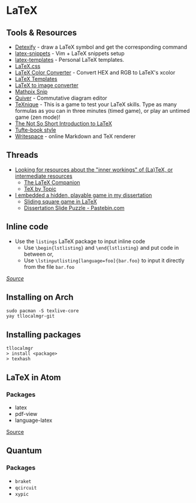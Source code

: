 # LaTeX

## Tools & Resources
- [Detexify](http://detexify.kirelabs.org/classify.html) - draw a LaTeX symbol and get the corresponding command
- [latex-snippets](https://github.com/gillescastel/latex-snippets) - Vim + LaTeX snippets setup
- [latex-templates](https://github.com/jleightcap/LaTeX-Templates) - Personal LaTeX templates.
- [LaTeX.css](https://latex.vercel.app/)
- [LaTeX Color Converter](https://mmoredo.github.io/latex-color-converter/) - Convert HEX and RGB to LaTeX's xcolor
- [LaTeX Templates](http://latextemplates.com/)
- [LaTeX to image converter](https://latex2image.joeraut.com/)
- [Mathpix Snip](https://mathpix.com/)
- [Quiver](https://q.uiver.app/) - Commutative diagram editor
- [TeXnique](https://texnique.xyz/) - This is a game to test your LaTeX skills. Type as many formulas as you can in three minutes (timed game), or play an untimed game (zen mode)!
- [The Not So Short Introduction to LaTeX](https://tobi.oetiker.ch/lshort/lshort-letter.pdf)
- [Tufte-book style](https://ctan.math.washington.edu/tex-archive/macros/latex/contrib/tufte-latex/sample-book.pdf)
- [Writespace](https://www.writespace.app/) - online Markdown and TeX renderer

## Threads
- [Looking for resources about the "inner workings" of (La)TeX, or intermediate resources](https://www.reddit.com/r/LaTeX/comments/b5e7vd/looking_for_resources_about_the_inner_workings_of/)
  - [The LaTeX Companion](https://www.amazon.com/LaTeX-Companion-Techniques-Computer-Typesetting/dp/0201362996)
  - [TeX by Topic](https://www.eijkhout.net/texbytopic/texbytopic.html)
- [I embedded a hidden, playable game in my dissertation](https://www.reddit.com/r/eastereggs/comments/qe81uv/i_embedded_a_hidden_playable_game_in_my/)
  - [Sliding square game in LaTeX](https://tex.stackexchange.com/questions/444917/the-tikz-game-package-a-tex-sx-project/444956#444956)
  - [Dissertation Slide Puzzle - Pastebin.com](https://pastebin.com/xrUHbMnY)

## Inline code
- Use the `listings` LaTeX package to input inline code
  - Use `\begin{lstlisting}` and `\end{lstlisting}` and put code in between or,
  - Use `\lstinputlisting[language=foo]{bar.foo}` to input it directly from the file `bar.foo`

_[Source](https://www.overleaf.com/learn/latex/code_listing)_

## Installing on Arch
```
sudo pacman -S texlive-core
yay tllocalmgr-git
```

## Installing packages

```
tllocalmgr
> install <package>
> texhash
```

## LaTeX in Atom

### Packages
- latex
- pdf-view
- language-latex

[Source](https://medium.com/@lucasrebscher/using-atom-as-a-latex-editor-93756de3d726)

## Quantum

### Packages
- `braket`
- `qcircuit`
- `xypic`
